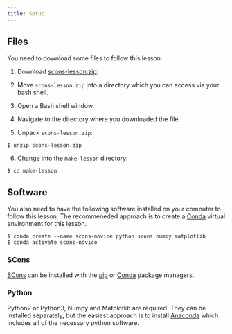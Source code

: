```yaml
---
title: Setup
---
```


## Files

You need to download some files to follow this lesson:

1. Download [scons-lesson.zip][zip-file].

2. Move `scons-lesson.zip` into a directory which you can access via your bash shell.

3. Open a Bash shell window.

4. Navigate to the directory where you downloaded the file.

5. Unpack `scons-lesson.zip`:

  ```source
  $ unzip scons-lesson.zip
  ```

6. Change into the `make-lesson` directory:

  ```source
  $ cd make-lesson
  ```

## Software

You also need to have the following software installed on your computer to follow this lesson. The
recommeneded approach is to create a
[Conda](https://docs.conda.io/projects/conda/en/latest/index.html) virtual environment for this
lesson.

```
$ conda create --name scons-novice python scons numpy matplotlib
$ conda activate scons-novice
```

### SCons

[SCons](https://scons.org/) can be installed with the [pip](https://pip.pypa.io/en/stable/) or
[Conda](https://docs.conda.io/projects/conda/en/latest/index.html) package managers.

### Python

Python2 or Python3, Numpy and Matplotlib are required.
They can be installed separately, but the easiest approach is to install
[Anaconda](https://www.anaconda.com/distribution/) which includes all of the
necessary python software.

[zip-file]: files/scons-lesson.zip
